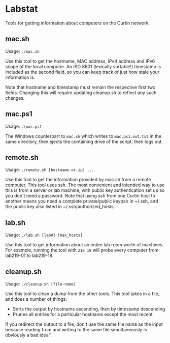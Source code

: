 Labstat
=======

Tools for getting information about computers on the Curtin network.

mac.sh
------

Usage: `./mac.sh`

Use this tool to get the hostname, MAC address, IPv4 address and IPv6 scope of
the local computer. An ISO 8601 (lexically sortable!) timestamp is included as
the second field, so you can keep track of just how stale your information is.

Note that hostname and timestamp must remain the respective first two fields.
Changing this will require updating cleanup.sh to reflect any such changes.

mac.ps1
-------

Usage: `.\mac.ps1`

The Windows counterpart to `mac.sh` which writes to `mac.ps1.out.txt` in the
same directory, then ejects the containing drive of the script, then logs out.

remote.sh
---------

Usage: `./remote.sh [hostname-or-ip] ...`

Use this tool to get the information provided by mac.sh from a remote computer.
This tool uses ssh. The most convenient and intended way to use this is from a
server or lab machine, with public key authentication set up so you don't need
a password. Note that using ssh from one Curtin host to another means you need
a complete private/public keypair in ~/.ssh, and the public key also listed in
~/.ssh/authorized_hosts.

lab.sh
------

Usage: `./lab.sh [lab#] [max_hosts]`

Use this tool to get information about an entire lab room worth of machines. For
example, running the tool with `219 18` will probe every computer from lab219-01
to lab219-18.

cleanup.sh
----------

Usage: `./cleanup.sh [file-name]`

Use this tool to clean a dump from the other tools. This tool takes in a file,
and does a number of things:

* Sorts the output by hostname ascending, then by timestamp descending
* Prunes all entries for a particular hostname except the most recent

If you redirect the output to a file, don't use the same file name as the input
because reading from and writing to the same file simultaneously is obviously a
bad idea™.
